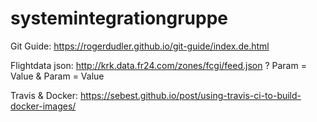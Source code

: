 # systemintegrationgruppe

Git Guide: https://rogerdudler.github.io/git-guide/index.de.html


Flightdata json: http://krk.data.fr24.com/zones/fcgi/feed.json ? Param = Value & Param = Value

Travis & Docker: https://sebest.github.io/post/using-travis-ci-to-build-docker-images/
